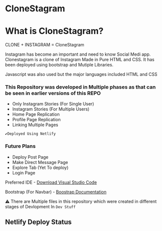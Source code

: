 <h1>CloneStagram</h1>

<h1>What is CloneStagram?</h1>

<p>CLONE + INSTAGRAM = CloneStagram</p>

<p>
Instagram has become an important and need to know Social Medi app. 
Clonestagram is a clone of Instagram Made in Pure HTML and CSS. 
It has been deployed using bootstrap and Mutiple Libraries. 

Javascript was also used but the major languages included HTML and CSS 
</p>

<h3>This Repository was developed in Multiple phases as that can be seen in earlier versions of this REPO</h3>

<ul>
<li>Only Instagram Stories (For Single User) </li>
<li>Instagram Stories (For Multiple Users) </li>
<li>Home Page Replication</li>
<li>Profile Page Replication</li>
<li>Linking Multiple Pages </li>
</ul>

`✔️Deployed Using Netlify`

<h3>Future Plans</h3>
<ul>
<li>Deploy Post Page</li>
<li>Make Direct Message Page</li>
<li>Explore Tab (Yet To deploy)</li>
<li>Login Page</li>
</ul>

Preferred IDE - <a href="https://code.visualstudio.com/download">Download Visual Studio Code</a>

Bootstrap (For Navbar) - <a href ="https://getbootstrap.com/">Boostrap Documentation</a>

⚠️ There are Multiple files in this repository which were created in different stages of Devlopment In `Dev Stuff`

<h2>Netlify Deploy Status</h2>


